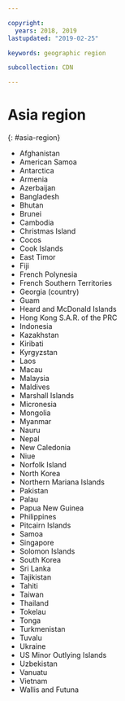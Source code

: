 ```yaml
---

copyright:
  years: 2018, 2019
lastupdated: "2019-02-25"

keywords: geographic region

subcollection: CDN

---
```



# Asia region
{: #asia-region}

* Afghanistan
* American Samoa
* Antarctica
* Armenia
* Azerbaijan
* Bangladesh
* Bhutan
* Brunei
* Cambodia
* Christmas Island
* Cocos
* Cook Islands
* East Timor
* Fiji
* French Polynesia
* French Southern Territories
* Georgia (country)
* Guam
* Heard and McDonald Islands
* Hong Kong S.A.R. of the PRC
* Indonesia
* Kazakhstan
* Kiribati
* Kyrgyzstan
* Laos
* Macau
* Malaysia
* Maldives
* Marshall Islands
* Micronesia
* Mongolia
* Myanmar
* Nauru
* Nepal
* New Caledonia
* Niue
* Norfolk Island
* North Korea
* Northern Mariana Islands
* Pakistan
* Palau
* Papua New Guinea
* Philippines
* Pitcairn Islands
* Samoa
* Singapore
* Solomon Islands
* South Korea
* Sri Lanka
* Tajikistan
* Tahiti
* Taiwan
* Thailand
* Tokelau
* Tonga
* Turkmenistan
* Tuvalu
* Ukraine
* US Minor Outlying Islands
* Uzbekistan
* Vanuatu
* Vietnam
* Wallis and Futuna
